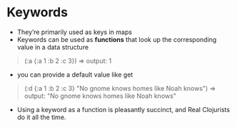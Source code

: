 # Keywords

- They’re primarily used as keys in maps
- Keywords can be used as **functions** that look up the corresponding value in a data structure
> (:a {:a 1 :b 2 :c 3})     => output: 1
- you can provide a default value like get
> (:d {:a 1 :b 2 :c 3} "No gnome knows homes like Noah knows")      => output: "No gnome knows homes like Noah knows"
- Using a keyword as a function is pleasantly succinct, and Real Clojurists do it all the time.